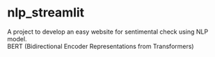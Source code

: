 # nlp_streamlit  
A project to develop an easy website for sentimental check using NLP model.  
BERT (Bidirectional Encoder Representations from Transformers)
